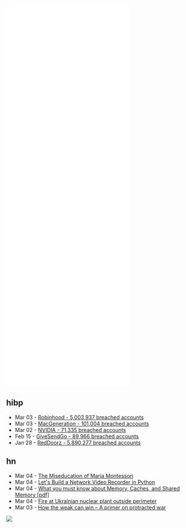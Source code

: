![Metrics](https://raw.githubusercontent.com/phixion/phixion/master/metrics.svg)

## hibp

<!--
for https://github.com/phixion/phixion/blob/main/.github/workflows/feeds.yml
-->
<!--START_SECTION:haveibeenpwnd-->
- Mar 03 - [Robinhood - 5,003,937 breached accounts](https://haveibeenpwned.com/PwnedWebsites#Robinhood)
- Mar 03 - [MacGeneration - 101,004 breached accounts](https://haveibeenpwned.com/PwnedWebsites#MacGeneration)
- Mar 02 - [NVIDIA - 71,335 breached accounts](https://haveibeenpwned.com/PwnedWebsites#NVIDIA)
- Feb 15 - [GiveSendGo - 89,966 breached accounts](https://haveibeenpwned.com/PwnedWebsites#GiveSendGo)
- Jan 28 - [RedDoorz - 5,890,277 breached accounts](https://haveibeenpwned.com/PwnedWebsites#RedDoorz)
<!--END_SECTION:haveibeenpwnd-->

## hn

<!--
for https://github.com/phixion/phixion/blob/main/.github/workflows/feeds.yml
-->
<!--START_SECTION:hn-->
- Mar 04 - [The Miseducation of Maria Montessori](https://www.newyorker.com/books/under-review/the-miseducation-of-maria-montessori)
- Mar 04 - [Let's Build a Network Video Recorder in Python](https://eternityforest.com/doku/doku.php?id=tech:nvr)
- Mar 04 - [What you must know about Memory, Caches, and Shared Memory [pdf]](https://www.eidos.ic.i.u-tokyo.ac.jp/~tau/lecture/parallel_distributed/2018/slides/pdf/memory2.pdf)
- Mar 04 - [Fire at Ukrainian nuclear plant outside perimeter](https://www.reuters.com/markets/europe/top-wrap-1-europes-largest-nuclear-power-plant-fire-after-russian-attack-mayor-2022-03-04/)
- Mar 03 - [How the weak can win – A primer on protracted war](https://acoup.blog/2022/03/03/collections-how-the-weak-can-win-a-primer-on-protracted-war/)
<!--END_SECTION:hn-->

<!--
for https://yhype.me
-->
![](https://hit.yhype.me/github/profile?user_id=13013670)
